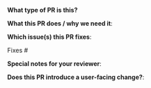 <!--  Thanks for sending a pull request!  Here are some tips for you:

1. If this is your first time, please read our contributor guidelines: https://github.com/dayu-autostreamer/dayu/blob/main/CONTRIBUTING.md
2. Ensure you have added or ran the appropriate tests for your PR

-->

**What type of PR is this?**

<!--
Add one of the following kinds:
/kind bug
/kind cleanup
/kind documentation
/kind feature
/kind test
/kind design

Optionally add one or more of the following kinds if applicable:
/kind api-change
/kind failing-test
-->


**What this PR does / why we need it**:

**Which issue(s) this PR fixes**:
<!--
*Automatically closes linked issue when PR is merged.
Usage: `Fixes #<issue number>`, or `Fixes (paste link of issue)`.
_If PR is about `failing-tests or flakes`, please post the related issues/tests in a comment and do not use `Fixes`_*
-->
Fixes #

**Special notes for your reviewer**:

**Does this PR introduce a user-facing change?**:
<!--
If no, just write "NONE" in the release-note block below.
If yes, a release note is required:
Enter your extended release note in the block below. If the PR requires additional action from users switching to the new release, include the string "action required".
-->
```release-note

```